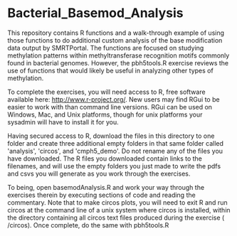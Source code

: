 Bacterial_Basemod_Analysis
==========================

This repository contains R functions and a walk-through example of using those functions to do additional custom analysis of the base modification data output by SMRTPortal.  The functions are focused on studying methylation patterns within methyltransferase recognition motifs commonly found in bacterial genomes.  However, the pbh5tools.R exercise reviews the use of functions that would likely be useful in analyzing other types of methylation.

To complete the exercises, you will need access to R, free software available here: http://www.r-project.org/.  New users may find RGui to be easier to work with than command line versions.  RGui can be used on Windows, Mac, and Unix platforms, though for unix platforms your sysadmin will have to install it for you. 

Having secured access to R, download the files in this directory to one folder and create three additional empty folders in that same folder called 'analysis', 'circos', and 'cmph5_demo'.  Do not rename any of the files you have downloaded.  The R files you downloaded contain links to the filenames, and will use the empty folders you just made to write the pdfs and csvs you will generate as you work through the exercises.  

To being, open basemodAnalysis.R and work your way through the exercises therein by executing sections of code and reading the commentary.  Note that to make circos plots, you will need to exit R and run circos at the command line of a unix system where circos is installed, within the directory containing all circos text files produced during the exercise ( /circos).  Once complete, do the same with pbh5tools.R
